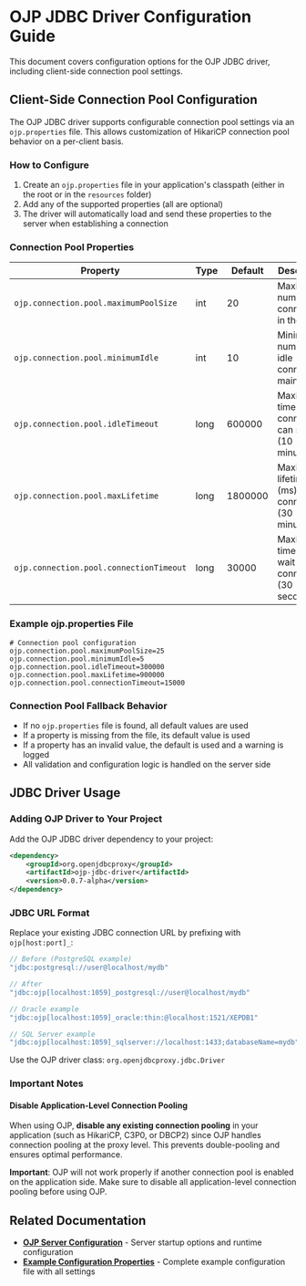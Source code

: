 # OJP JDBC Driver Configuration Guide

This document covers configuration options for the OJP JDBC driver, including client-side connection pool settings.

## Client-Side Connection Pool Configuration

The OJP JDBC driver supports configurable connection pool settings via an `ojp.properties` file. This allows customization of HikariCP connection pool behavior on a per-client basis.

### How to Configure

1. Create an `ojp.properties` file in your application's classpath (either in the root or in the `resources` folder)
2. Add any of the supported properties (all are optional)
3. The driver will automatically load and send these properties to the server when establishing a connection

### Connection Pool Properties

| Property                              | Type | Default | Description |
|---------------------------------------|------|---------|-------------|
| `ojp.connection.pool.maximumPoolSize` | int  | 20      | Maximum number of connections in the pool |
| `ojp.connection.pool.minimumIdle`     | int  | 10      | Minimum number of idle connections maintained |
| `ojp.connection.pool.idleTimeout`     | long | 600000  | Maximum time (ms) a connection can sit idle (10 minutes) |
| `ojp.connection.pool.maxLifetime`     | long | 1800000 | Maximum lifetime (ms) of a connection (30 minutes) |
| `ojp.connection.pool.connectionTimeout` | long | 30000   | Maximum time (ms) to wait for a connection (30 seconds) |

### Example ojp.properties File

```properties
# Connection pool configuration
ojp.connection.pool.maximumPoolSize=25
ojp.connection.pool.minimumIdle=5
ojp.connection.pool.idleTimeout=300000
ojp.connection.pool.maxLifetime=900000
ojp.connection.pool.connectionTimeout=15000
```

### Connection Pool Fallback Behavior

- If no `ojp.properties` file is found, all default values are used
- If a property is missing from the file, its default value is used
- If a property has an invalid value, the default is used and a warning is logged
- All validation and configuration logic is handled on the server side

## JDBC Driver Usage

### Adding OJP Driver to Your Project

Add the OJP JDBC driver dependency to your project:

```xml
<dependency>
    <groupId>org.openjdbcproxy</groupId>
    <artifactId>ojp-jdbc-driver</artifactId>
    <version>0.0.7-alpha</version>
</dependency>
```

### JDBC URL Format

Replace your existing JDBC connection URL by prefixing with `ojp[host:port]_`:

```java
// Before (PostgreSQL example)
"jdbc:postgresql://user@localhost/mydb"

// After  
"jdbc:ojp[localhost:1059]_postgresql://user@localhost/mydb"

// Oracle example
"jdbc:ojp[localhost:1059]_oracle:thin:@localhost:1521/XEPDB1"

// SQL Server example
"jdbc:ojp[localhost:1059]_sqlserver://localhost:1433;databaseName=mydb"
```

Use the OJP driver class: `org.openjdbcproxy.jdbc.Driver`

### Important Notes

#### Disable Application-Level Connection Pooling

When using OJP, **disable any existing connection pooling** in your application (such as HikariCP, C3P0, or DBCP2) since OJP handles connection pooling at the proxy level. This prevents double-pooling and ensures optimal performance.

**Important**: OJP will not work properly if another connection pool is enabled on the application side. Make sure to disable all application-level connection pooling before using OJP.

## Related Documentation

- **[OJP Server Configuration](ojp-server-configuration.md)** - Server startup options and runtime configuration
- **[Example Configuration Properties](ojp-server-example.properties)** - Complete example configuration file with all settings